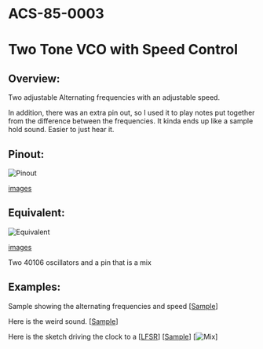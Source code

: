 # ACS-85-0003
Two Tone VCO with Speed Control
==============

## Overview:
Two adjustable Alternating frequencies with an adjustable speed.

In addition, there was an extra pin out, so I used it to play notes put together from
the difference between the frequencies.  It kinda ends up like a sample hold sound.
Easier to just hear it.



## Pinout:
![Pinout](https://github.com/robstave/ArduinoComponentSketches/blob/master/ACS-85%20ATTiny85%20sketches/ACS-85-0003/images/ACS-85-0003.png)

[images](https://github.com/robstave/ArduinoComponentSketches/blob/master/ACS-85%20ATTiny85%20sketches/ACS-85-0003/images)

## Equivalent:
![Equivalent](https://github.com/robstave/ArduinoComponentSketches/blob/master/ACS-85%20ATTiny85%20sketches/ACS-85-0003/images/ACS-85-0003-overview.png)

[images](https://github.com/robstave/ArduinoComponentSketches)

Two 40106 oscillators and a pin that is a mix


## Examples:
 
 Sample showing the alternating frequencies and speed
[[Sample](https://soundcloud.com/user-692410397/85-0003-q1)]

Here is the weird sound.
[[Sample](https://soundcloud.com/user-692410397/85-0003-w)]

Here is the sketch driving the clock to a [[LFSR](https://github.com/robstave/ArduinoComponentSketches/blob/master/ACS-85%20ATTiny85%20sketches/ACS-85-0520)]
[[Sample](https://soundcloud.com/user-692410397/85-0003-0520mix)]
[![Mix](https://github.com/robstave/ArduinoComponentSketches/blob/master/ACS-85%20ATTiny85%20sketches/ACS-85-0520/images/ACS-85-circuit-0002-0520.png)]